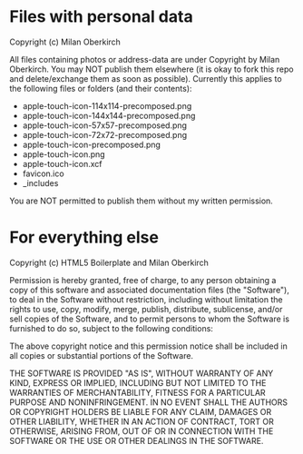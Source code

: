 Files with personal data
========================

Copyright (c) Milan Oberkirch

All files containing photos or address-data are under Copyright by Milan
Oberkirch. You may NOT publish them elsewhere (it is okay to fork this repo and
delete/exchange them as soon as possible). Currently this applies to the following
files or folders (and their contents):
* apple-touch-icon-114x114-precomposed.png
* apple-touch-icon-144x144-precomposed.png
* apple-touch-icon-57x57-precomposed.png
* apple-touch-icon-72x72-precomposed.png
* apple-touch-icon-precomposed.png
* apple-touch-icon.png
* apple-touch-icon.xcf
* favicon.ico
* \_includes

You are NOT permitted to publish them without my written permission.

For everything else
===================

Copyright (c) HTML5 Boilerplate and Milan Oberkirch

Permission is hereby granted, free of charge, to any person obtaining a copy of
this software and associated documentation files (the "Software"), to deal in
the Software without restriction, including without limitation the rights to
use, copy, modify, merge, publish, distribute, sublicense, and/or sell copies
of the Software, and to permit persons to whom the Software is furnished to do
so, subject to the following conditions:

The above copyright notice and this permission notice shall be included in all
copies or substantial portions of the Software.

THE SOFTWARE IS PROVIDED "AS IS", WITHOUT WARRANTY OF ANY KIND, EXPRESS OR
IMPLIED, INCLUDING BUT NOT LIMITED TO THE WARRANTIES OF MERCHANTABILITY,
FITNESS FOR A PARTICULAR PURPOSE AND NONINFRINGEMENT. IN NO EVENT SHALL THE
AUTHORS OR COPYRIGHT HOLDERS BE LIABLE FOR ANY CLAIM, DAMAGES OR OTHER
LIABILITY, WHETHER IN AN ACTION OF CONTRACT, TORT OR OTHERWISE, ARISING FROM,
OUT OF OR IN CONNECTION WITH THE SOFTWARE OR THE USE OR OTHER DEALINGS IN THE
SOFTWARE.
